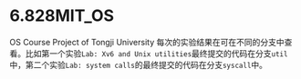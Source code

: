 # 6.828MIT_OS
OS Course Project of Tongji University
每次的实验结果在可在不同的分支中查看。比如第一个实验`Lab: Xv6 and Unix utilities`最终提交的代码在分支`util`中，第二个实验`Lab: system calls`的最终提交的代码在分支`syscall`中。
